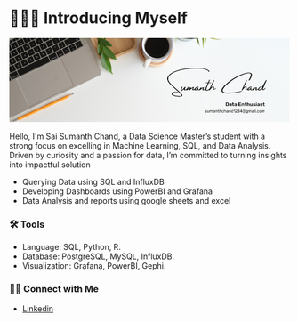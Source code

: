 # 🙋🏻‍♀️ Introducing Myself

![Introduction Screenshot](https://github.com/Sumanth2305/Sumanth2305/blob/main/Sumanth%20Chand.png)

Hello, I'm Sai Sumanth Chand, a Data Science Master’s student with a strong focus on excelling in Machine Learning, SQL, and Data Analysis. Driven by curiosity and a passion for data, I’m committed to turning insights into impactful solution

- Querying Data using SQL and InfluxDB
- Developing Dashboards using PowerBI and Grafana
- Data Analysis and reports using google sheets and excel

### __🛠️ Tools__<br>

- Language: SQL, Python, R.<br>
- Database: PostgreSQL, MySQL, InfluxDB.<br>
- Visualization: Grafana, PowerBI, Gephi.<br>

### __👋🏻 Connect with Me__<br>

- [Linkedin](https://www.linkedin.com/in/sai-sumanth-chand/)
